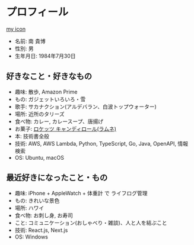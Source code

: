 # プロフィール

[my icon](https://gyazo.com/db570baabfb61066822fad9b8e78ecfd)

- 名前: 南 貴博
- 性別: 男
- 生年月日: 1984年7月30日

## 好きなこと・好きなもの

- 趣味: 散歩, Amazon Prime
- もの: ガジェットいろいろ・雪
- 歌手: サカナクション(アルデバラン、白波トップウォーター)
- 場所: 近所のタリーズ
- 食べ物: カレー, カレースープ、唐揚げ
- お菓子: [ロケッツ キャンディロール(ラムネ)](https://www.amazon.co.jp/dp/B012ZFXKZY)
- 本: 技術書全般
- 技術: AWS, AWS Lambda, Python, TypeScript, Go, Java,  OpenAPI, 情報検索
- OS: Ubuntu, macOS

## 最近好きになったこと・もの

- 趣味: iPhone + AppleWatch + 体重計 で ライフログ管理
- もの: きれいな景色
- 場所: ハワイ
- 食べ物: お刺し身, お寿司
- こと: コミュニケーション(おしゃべり・雑談)、人と人を結ぶこと
- 技術: React.js, Next.js
- OS: Windows
